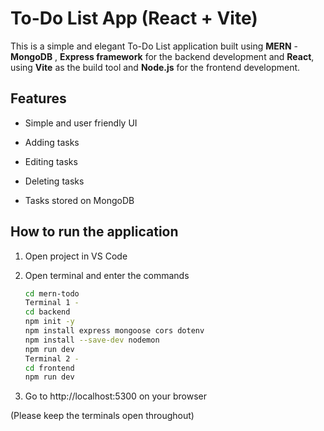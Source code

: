 # To-Do List App (React + Vite)

This is a simple and elegant To-Do List application built using **MERN** -  **MongoDB** , **Express framework** for the backend development and **React**, using **Vite** as the build tool and **Node.js** for the frontend development. 

## Features 

* Simple and user friendly UI 

* Adding tasks 

* Editing tasks 

* Deleting tasks 

* Tasks stored on MongoDB 

## How to run the application

1. Open project in VS Code 

2. Open terminal and enter the commands 
   ```bash
   cd mern-todo
   Terminal 1 - 
   cd backend 
   npm init -y
   npm install express mongoose cors dotenv
   npm install --save-dev nodemon 
   npm run dev
   Terminal 2 - 
   cd frontend 
   npm run dev

3. Go to http://localhost:5300 on your browser 

(Please keep the terminals open throughout)